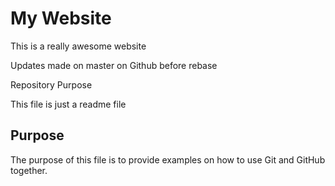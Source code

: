 # My Website

This is a really awesome website

Updates made on master on Github before rebase

 Repository Purpose
 
This file is just a readme file

## Purpose

The purpose of this file is to provide examples
on how to use Git and GitHub together.